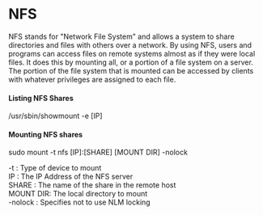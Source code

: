 # NFS
NFS stands for "Network File System" and allows a system to share directories and files with others over a network. By using NFS, users and programs can access files on remote systems almost as if they were local files. It does this by mounting all, or a portion of a file system on a server. The portion of the file system that is mounted can be accessed by clients with whatever privileges are assigned to each file.

#### Listing NFS Shares
/usr/sbin/showmount -e [IP]  

#### Mounting NFS shares
sudo mount -t nfs [IP]:[SHARE] [MOUNT DIR] -nolock

-t : Type of device to mount  
IP : The IP Address of the NFS server  
SHARE	: The name of the share in the remote host  
MOUNT DIR: The local directory to mount  
-nolock	: Specifies not to use NLM locking 
